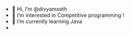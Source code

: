 - 👋 Hi, I’m @divyamseth
- 👀 I’m interested in Competitive programming !
- 🌱 I’m currently learning Java
- 
<!---
divyamseth/divyamseth is a ✨ special ✨ repository because its `README.md` (this file) appears on your GitHub profile.
You can click the Preview link to take a look at your changes.
--->

